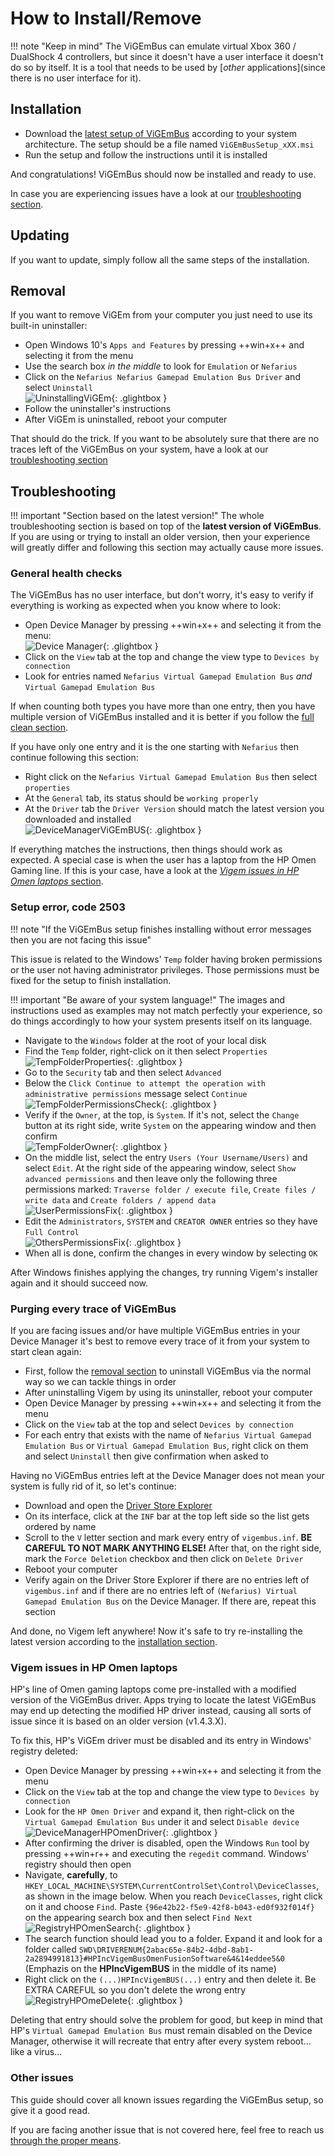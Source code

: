 # How to Install/Remove

!!! note "Keep in mind"
    The ViGEmBus can emulate virtual Xbox 360 / DualShock 4 controllers, but since it doesn't have a user interface it doesn't do so by itself. It is a tool that needs to be used by [_other_ applications](since there is no user interface for it).

## Installation

- Download the [latest setup of ViGEmBus](https://github.com/ViGEm/ViGEmBus/releases) according to your system architecture. The setup should be a file named `ViGEmBusSetup_xXX.msi`
- Run the setup and follow the instructions until it is installed

And congratulations! ViGEmBus should now be installed and ready to use.

In case you are experiencing issues have a look at our [troubleshooting section](#Troubleshooting).

## Updating

If you want to update, simply follow all the same steps of the installation.

## Removal

If you want to remove ViGEm from your computer you just need to use its built-in uninstaller:

- Open Windows 10's `Apps and Features` by pressing ++win+x++ and selecting it from the menu
- Use the search box _in the middle_ to look for `Emulation` or `Nefarius`
- Click on the `Nefarius Nefarius Gamepad Emulation Bus Driver` and select  `Uninstall`  
![UninstallingViGEm](images/UninstallingViGEm.png){: .glightbox }  
- Follow the uninstaller's instructions
- After ViGEm is uninstalled, reboot your computer

That should do the trick. If you want to be absolutely sure that there are no traces left of the ViGEmBus on your system, have a look at our [troubleshooting section](#troubleshooting)

## Troubleshooting

!!! important "Section based on the latest version!"
    The whole troubleshooting section is based on top of the __latest version of ViGEmBus__. If you are using or trying to install an older version, then your experience will greatly differ and following this section may actually cause more issues.

### General health checks

The ViGEmBus has no user interface, but don't worry, it's easy to verify if everything is working as expected when you know where to look:

- Open Device Manager by pressing ++win+x++ and selecting it from the menu:  
![Device Manager](images/6dCenuSsFr.png){: .glightbox }  
- Click on the `View` tab at the top and change the view type to `Devices by connection`
- Look for entries named `Nefarius Virtual Gamepad Emulation Bus` _and_ `Virtual Gamepad Emulation Bus`

If when counting both types you have more than one entry, then you have multiple version of ViGEmBus installed and it is better if you follow the [full clean section](#purging-every-trace-of-vigembus).

If you have only one entry and it is the one starting with `Nefarius` then continue following this section:

- Right click on the `Nefarius Virtual Gamepad Emulation Bus` then select `properties`
- At the `General` tab, its status should be `working properly`
- At the `Driver` tab the `Driver Version` should match the latest version you downloaded and installed  
![DeviceManagerViGEmBUS](images/DeviceManagerViGEmBUS.png){: .glightbox }  

If everything matches the instructions, then things should work as expected. A special case is when the user has a laptop from the HP Omen Gaming line. If this is your case, have a look at the [_Vigem issues in HP Omen laptops_ section](#vigem-issues-in-hp-omen-laptops).

### Setup error, code 2503

!!! note "If the ViGEmBus setup finishes installing without error messages then you are not facing this issue"

This issue is related to the Windows' `Temp` folder having broken permissions or the user not having administrator privileges. Those permissions must be fixed for the setup to finish installation.

!!! important "Be aware of your system language!"
    The images and instructions used as examples may not match perfectly your experience, so do things accordingly to how your system presents itself on its language.

- Navigate to the `Windows` folder at the root of your local disk
- Find the `Temp` folder, right-click on it then select `Properties`  
![TempFolderProperties](images/TempFolderProperties.png){: .glightbox } 
- Go to the `Security` tab and then select `Advanced`
- Below the `Click Continue to attempt the operation with administrative permissions` message select `Continue`
![TempFolderPermissionsCheck](images/TempFolderPermissionsCheck.png){: .glightbox } 
- Verify if the `Owner`, at the top, is `System`. If it's not, select the `Change` button at its right side, write `System` on the appearing window and then confirm  
![TempFolderOwner](images/TempFolderOwner.png){: .glightbox } 
- On the middle list, select the entry `Users (Your Username/Users)` and select `Edit`. At the right side of the appearing window, select `Show advanced permissions` and then leave only the following three permissions marked: `Traverse folder / execute file`, `Create files / write data` and `Create folders / append data`  
![UserPermissionsFix](images/UserPermissionsFix.png){: .glightbox } 
- Edit the `Administrators`, `SYSTEM` and `CREATOR OWNER` entries so they have `Full Control`  
![OthersPermissionsFix](images/OthersPermissionsFix.png){: .glightbox } 
- When all is done, confirm the changes in every window by selecting `OK`  

After Windows finishes applying the changes, try running Vigem's installer again and it should succeed now.

### Purging every trace of ViGEmBus

If you are facing issues and/or have multiple ViGEmBus entries in your Device Manager it's best to remove every trace of it from your system to start clean again:

- First, follow the [removal section](#removal) to uninstall ViGEmBus via the normal way so we can tackle things in order
- After uninstalling Vigem by using its uninstaller, reboot your computer
- Open Device Manager by pressing ++win+x++ and selecting it from the menu
- Click on the `View` tab at the top and select `Devices by connection`
- For each entry that exists with the name of `Nefarius Virtual Gamepad Emulation Bus` or `Virtual Gamepad Emulation Bus`, right click on them and select `Uninstall` then give confirmation when asked to

Having no ViGEmBus entries left at the Device Manager does not mean your system is fully rid of it, so let's continue:

- Download and open the [Driver Store Explorer](https://github.com/lostindark/DriverStoreExplorer/releases)
- On its interface, click at the `INF` bar at the top left side so the list gets ordered by name
- Scroll to the `V` letter section and mark every entry of `vigembus.inf`. __BE CAREFUL TO NOT MARK ANYTHING ELSE!__ After that, on the right side, mark the `Force Deletion` checkbox and then click on `Delete Driver`
- Reboot your computer
- Verify again on the Driver Store Explorer if there are no entries left of `vigembus.inf` and if there are no entries left of `(Nefarius) Virtual Gamepad Emulation Bus` on the Device Manager. If there are, repeat this section

And done, no Vigem left anywhere! Now it's safe to try re-installing the latest version according to the [installation section](#installation).

### Vigem issues in HP Omen laptops

HP's line of Omen gaming laptops come pre-installed with a modified version of the ViGEmBus driver. Apps trying to locate the latest ViGEmBus may end up detecting the modified HP driver instead, causing all sorts of issue since it is based on an older version (v1.4.3.X).

To fix this, HP's ViGEm driver must be disabled and its entry in Windows' registry deleted:

- Open Device Manager by pressing ++win+x++ and selecting it from the menu
- Click on the `View` tab at the top and change the view type to `Devices by connection`
- Look for the `HP Omen Driver` and expand it, then right-click on the `Virtual Gamepad Emulation Bus` under it and select `Disable device`  
![DeviceManagerHPOmenDriver](images/DeviceManagerHPOmenDriver.png){: .glightbox } 
- After confirming the driver is disabled, open the Windows `Run` tool by pressing ++win+r++ and executing the `regedit` command. Windows' registry should then open
- Navigate, __carefully__, to `HKEY_LOCAL_MACHINE\SYSTEM\CurrentControlSet\Control\DeviceClasses`, as shown in the image below. When you reach `DeviceClasses`, right click on it and choose `Find`. Paste `{96e42b22-f5e9-42f8-b043-ed0f932f014f}` on the appearing search box and then select `Find Next`
![RegistryHPOmenSearch](images/RegistryHPOmenSearch.png){: .glightbox }  
- The search function should lead you to a folder. Expand it and look for a folder called `SWD\DRIVERENUM{2abac65e-84b2-4dbd-8ab1-2a2894991813}#HPIncVigemBusOmenFusionSoftware&4&14eddee5&0` (Emphazis on the __HPIncVigemBUS__ in the middle of its name)
- Right click on the `(...)HPIncVigemBUS(...)` entry and then delete it. Be EXTRA CAREFUL so you don't delete the wrong entry  
![RegistryHPOmeDelete](images/RegistryHPOmeDelete.png){: .glightbox } 

Deleting that entry should solve the problem for good, but keep in mind that HP's `Virtual Gamepad Emulation Bus` must remain disabled on the Device Manager, otherwise it will recreate that entry after every system reboot... like a virus...  

### Other issues

This guide should cover all known issues regarding the ViGEmBus setup, so give it a good read.

If you are facing another issue that is not covered here, feel free to reach us [through the proper means](https://vigem.org/Community-Support/).